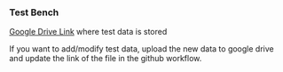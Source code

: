 ### Test Bench
[Google Drive Link](https://drive.google.com/drive/folders/1StaL6PhEMTH7VM77ZibhcguVaq9tOIYz?usp=sharing) where test data is stored

If you want to add/modify test data, upload the new data to google drive and update the link of the file in the github workflow.